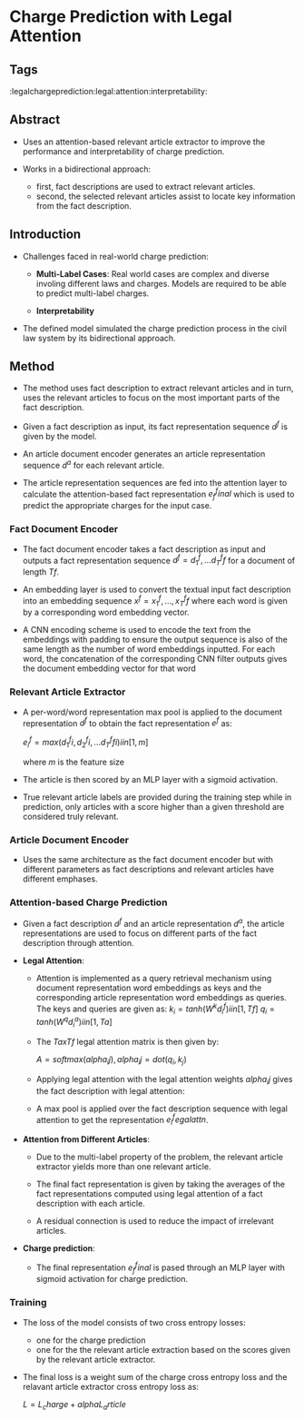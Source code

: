 # Charge Prediction with Legal Attention

## Tags

:legalchargeprediction:legal:attention:interpretability:

## Abstract

* Uses an attention-based relevant article extractor to improve the performance and interpretability of charge prediction.

* Works in a bidirectional approach:
	* first, fact descriptions are used to extract relevant articles.
	* second, the selected relevant articles assist to locate key information from the fact description.

## Introduction

* Challenges faced in real-world charge prediction:
	* **Multi-Label Cases**: Real world cases are complex and diverse involing different laws and charges. Models are required to be able to predict multi-label charges.
	
	* **Interpretability**
	
* The defined model simulated the charge prediction process in the civil law system by its bidirectional approach.

## Method

* The method uses fact description to extract relevant articles and in turn, uses the relevant articles to focus on the most important parts of the fact description.

* Given a fact description as input, its fact representation sequence $d^f$ is given by the model.

* An article document encoder generates an article representation sequence $d^a$ for each relevant article.

* The article representation sequences are fed into the attention layer to calculate the attention-based fact representation $e^f_final$ which is used to predict the appropriate charges for the input case.
 
### Fact Document Encoder

* The fact document encoder takes a fact description as input and outputs a fact representation sequence $d^f = {d^f_1, ... d^f_Tf}$ for a document of length $Tf$.

* An embedding layer is used to convert the textual input fact description into an embedding sequence $x^f = {x^f_1, ... ,x^f_Tf}$ where each word is given by a corresponding word embedding vector.

* A CNN encoding scheme is used to encode the text from the embeddings with padding to ensure the output sequence is also of the same length as the number of word embeddings inputted. For each word, the concatenation of the corresponding CNN filter outputs gives the document embedding vector for that word

### Relevant Article Extractor

* A per-word/word representation max pool is applied to the document representation $d^f$ to obtain the fact representation $e^f$ as:
	
	$e^f_i = max(d^f_1i, d^f_2i, ...d^f_Tfi) i in [1, m]$ 
	
	where $m$ is the feature size
	
* The article is then scored by an MLP layer with a sigmoid activation.

* True relevant article labels are provided during the training step while in prediction, only articles with a score higher than a given threshold are considered truly relevant.

### Article Document Encoder

* Uses the same architecture as the fact document encoder but with different parameters as fact descriptions and relevant articles have different emphases.

### Attention-based Charge Prediction

* Given a fact description $d^f$ and an article representation $d^a$, the article representations are used to focus on different parts of the fact description through attention.

* **Legal Attention**:
	* Attention is implemented as a query retrieval mechanism using document representation word embeddings as keys and the corresponding article representation word embeddings as queries. The keys and queries are given as:
		$k_i = tanh(W^k d^f_i) i in [1, Tf]$
		$q_i = tanh(W^q d^a_i) i in [1, Ta]$
		
	* The $Ta x Tf$ legal attention matrix is then given by:
		
		$A = softmax(alpha_ij), alpha_ij = dot(q_i, k_j)$
		
	* Applying legal attention with the legal attention weights $alpha_ij$ gives the fact description with legal attention:
		
	* A max pool is applied over the fact description sequence with legal attention to get the representation $e^f_legalattn$.

* **Attention from Different Articles**:
	* Due to the multi-label property of the problem, the relevant article extractor yields more than one relevant article.
	 
	* The final fact representation is given by taking the averages of the fact representations computed using legal attention of a fact description with each article.
	
	* A residual connection is used to reduce the impact of irrelevant articles.

* **Charge prediction**:
	* The final representation $e^f_final$ is pased through an MLP layer with sigmoid activation for charge prediction.

### Training

* The loss of the model consists of two cross entropy losses:
	* one for the charge prediction
	* one for the the relevant article extraction based on the scores given by the relevant article extractor.

* The final loss is a weight sum of the charge cross entropy loss and the relavant article extractor cross entropy loss as:

	$L = L_charge + alpha L_article$
	
